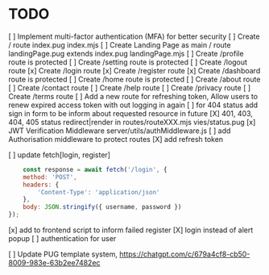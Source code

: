 # TODO

[ ] Implement multi-factor authentication (MFA) for better security
[ ] Create / route index.pug  index.mjs
[ ] Create Landing Page as main / route landingPage.pug extends index.pug landingPage.mjs
[ ] Create /profile route is protected
[ ] Create /setting route is protected
[ ] Create /logout route
[x] Create /login route
[x] Create /register route
[x] Create /dashboard route is protected
[ ] Create /home route is protected
[ ] Create /about route
[ ] Create /contact route
[ ] Create /help route
[ ] Create /privacy route
[ ] Create /terms route
[ ] Add a new route for refreshing token,
    Allow users to renew expired access token with out logging in again
[ ] for 404 status add sign in form to be inform about requested resource in future
[X] 401, 403, 404, 405 status redirect|render in routes/routeXXX.mjs vies/status.pug
[x] JWT Verification Middleware server/utils/authMiddleware.js
[ ] add Authorisation middleware to protect routes
[X] add refresh token

[ ] update fetch[login, register]

```js
    const response = await fetch('/login', {
    method: 'POST',
    headers: {
        'Content-Type': 'application/json'
    },
    body: JSON.stringify({ username, password })
});
```

[x] add to frontend script to inform failed register
[X] login instead of alert popup
[ ] authentication for user

[ ] Update PUG template system, <https://chatgpt.com/c/679a4cf8-cb50-8009-983e-63b2ee7482ec>
